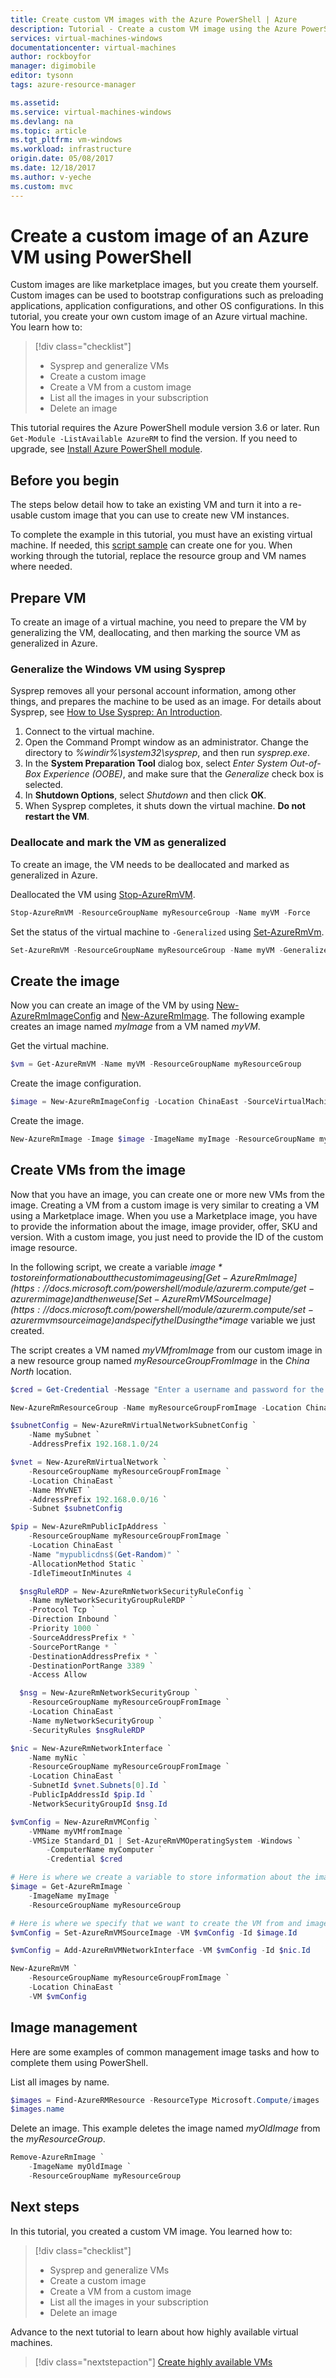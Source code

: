 ```yaml
---
title: Create custom VM images with the Azure PowerShell | Azure
description: Tutorial - Create a custom VM image using the Azure PowerShell.
services: virtual-machines-windows
documentationcenter: virtual-machines
author: rockboyfor
manager: digimobile
editor: tysonn
tags: azure-resource-manager

ms.assetid: 
ms.service: virtual-machines-windows
ms.devlang: na
ms.topic: article
ms.tgt_pltfrm: vm-windows
ms.workload: infrastructure
origin.date: 05/08/2017
ms.date: 12/18/2017
ms.author: v-yeche
ms.custom: mvc
---
```


# Create a custom image of an Azure VM using PowerShell

Custom images are like marketplace images, but you create them yourself. Custom images can be used to bootstrap configurations such as preloading applications, application configurations, and other OS configurations. In this tutorial, you create your own custom image of an Azure virtual machine. You learn how to:

> [!div class="checklist"]
> * Sysprep and generalize VMs
> * Create a custom image
> * Create a VM from a custom image
> * List all the images in your subscription
> * Delete an image

This tutorial requires the Azure PowerShell module version 3.6 or later. Run ` Get-Module -ListAvailable AzureRM` to find the version. If you need to upgrade, see [Install Azure PowerShell module](https://docs.microsoft.com/powershell/azure/install-azurerm-ps).

## Before you begin

The steps below detail how to take an existing VM and turn it into a re-usable custom image that you can use to create new VM instances.

To complete the example in this tutorial, you must have an existing virtual machine. If needed, this [script sample](../scripts/virtual-machines-windows-powershell-sample-create-vm.md) can create one for you. When working through the tutorial, replace the resource group and VM names where needed.

## Prepare VM

To create an image of a virtual machine, you need to prepare the VM by generalizing the VM, deallocating, and then marking the source VM as generalized in Azure.

### Generalize the Windows VM using Sysprep

Sysprep removes all your personal account information, among other things, and prepares the machine to be used as an image. For details about Sysprep, see [How to Use Sysprep: An Introduction](http://technet.microsoft.com/library/bb457073.aspx).

1. Connect to the virtual machine.
2. Open the Command Prompt window as an administrator. Change the directory to *%windir%\system32\sysprep*, and then run *sysprep.exe*.
3. In the **System Preparation Tool** dialog box, select *Enter System Out-of-Box Experience (OOBE)*, and make sure that the *Generalize* check box is selected.
4. In **Shutdown Options**, select *Shutdown* and then click **OK**.
5. When Sysprep completes, it shuts down the virtual machine. **Do not restart the VM**.

### Deallocate and mark the VM as generalized

To create an image, the VM needs to be deallocated and marked as generalized in Azure.

Deallocated the VM using [Stop-AzureRmVM](https://docs.microsoft.com/powershell/module/azurerm.compute/stop-azurermvm).

```powershell
Stop-AzureRmVM -ResourceGroupName myResourceGroup -Name myVM -Force
```

Set the status of the virtual machine to `-Generalized` using [Set-AzureRmVm](https://docs.microsoft.com/powershell/module/azurerm.compute/set-azurermvm). 

```powershell
Set-AzureRmVM -ResourceGroupName myResourceGroup -Name myVM -Generalized
```

## Create the image

Now you can create an image of the VM by using [New-AzureRmImageConfig](https://docs.microsoft.com/powershell/module/azurerm.compute/new-azurermimageconfig) and [New-AzureRmImage](https://docs.microsoft.com/powershell/module/azurerm.compute/new-azurermimage). The following example creates an image named *myImage* from a VM named *myVM*.

Get the virtual machine. 

```powershell
$vm = Get-AzureRmVM -Name myVM -ResourceGroupName myResourceGroup
```

Create the image configuration.

```powershell
$image = New-AzureRmImageConfig -Location ChinaEast -SourceVirtualMachineId $vm.ID 
```

Create the image.

```powershell
New-AzureRmImage -Image $image -ImageName myImage -ResourceGroupName myResourceGroup
```	

## Create VMs from the image

Now that you have an image, you can create one or more new VMs from the image. Creating a VM from a custom image is very similar to creating a VM using a Marketplace image. When you use a Marketplace image, you have to provide the information about the image, image provider, offer, SKU and version. With a custom image, you just need to provide the ID of the custom image resource. 

In the following script, we create a variable *$image* to store information about the custom image using [Get-AzureRmImage](https://docs.microsoft.com/powershell/module/azurerm.compute/get-azurermimage) and then we use [Set-AzureRmVMSourceImage](https://docs.microsoft.com/powershell/module/azurerm.compute/set-azurermvmsourceimage) and specify the ID using the *$image* variable we just created. 

The script creates a VM named *myVMfromImage* from our custom image in a new resource group named *myResourceGroupFromImage* in the *China North* location.

```powershell
$cred = Get-Credential -Message "Enter a username and password for the virtual machine."

New-AzureRmResourceGroup -Name myResourceGroupFromImage -Location ChinaEast

$subnetConfig = New-AzureRmVirtualNetworkSubnetConfig `
    -Name mySubnet `
    -AddressPrefix 192.168.1.0/24

$vnet = New-AzureRmVirtualNetwork `
    -ResourceGroupName myResourceGroupFromImage `
    -Location ChinaEast `
    -Name MYvNET `
    -AddressPrefix 192.168.0.0/16 `
    -Subnet $subnetConfig

$pip = New-AzureRmPublicIpAddress `
    -ResourceGroupName myResourceGroupFromImage `
    -Location ChinaEast `
    -Name "mypublicdns$(Get-Random)" `
    -AllocationMethod Static `
    -IdleTimeoutInMinutes 4

  $nsgRuleRDP = New-AzureRmNetworkSecurityRuleConfig `
    -Name myNetworkSecurityGroupRuleRDP `
    -Protocol Tcp `
    -Direction Inbound `
    -Priority 1000 `
    -SourceAddressPrefix * `
    -SourcePortRange * `
    -DestinationAddressPrefix * `
    -DestinationPortRange 3389 `
    -Access Allow

  $nsg = New-AzureRmNetworkSecurityGroup `
    -ResourceGroupName myResourceGroupFromImage `
    -Location ChinaEast `
    -Name myNetworkSecurityGroup `
    -SecurityRules $nsgRuleRDP

$nic = New-AzureRmNetworkInterface `
    -Name myNic `
    -ResourceGroupName myResourceGroupFromImage `
    -Location ChinaEast `
    -SubnetId $vnet.Subnets[0].Id `
    -PublicIpAddressId $pip.Id `
    -NetworkSecurityGroupId $nsg.Id

$vmConfig = New-AzureRmVMConfig `
    -VMName myVMfromImage `
    -VMSize Standard_D1 | Set-AzureRmVMOperatingSystem -Windows `
        -ComputerName myComputer `
        -Credential $cred 

# Here is where we create a variable to store information about the image 
$image = Get-AzureRmImage `
    -ImageName myImage `
    -ResourceGroupName myResourceGroup

# Here is where we specify that we want to create the VM from and image and provide the image ID
$vmConfig = Set-AzureRmVMSourceImage -VM $vmConfig -Id $image.Id

$vmConfig = Add-AzureRmVMNetworkInterface -VM $vmConfig -Id $nic.Id

New-AzureRmVM `
    -ResourceGroupName myResourceGroupFromImage `
    -Location ChinaEast `
    -VM $vmConfig
```

## Image management 

Here are some examples of common management image tasks and how to complete them using PowerShell.

List all images by name.

```powershell
$images = Find-AzureRMResource -ResourceType Microsoft.Compute/images 
$images.name
```

Delete an image. This example deletes the image named *myOldImage* from the *myResourceGroup*.

```powershell
Remove-AzureRmImage `
    -ImageName myOldImage `
	-ResourceGroupName myResourceGroup
```

## Next steps

In this tutorial, you created a custom VM image. You learned how to:

> [!div class="checklist"]
> * Sysprep and generalize VMs
> * Create a custom image
> * Create a VM from a custom image
> * List all the images in your subscription
> * Delete an image

Advance to the next tutorial to learn about how highly available virtual machines.

> [!div class="nextstepaction"]
> [Create highly available VMs](tutorial-availability-sets.md)

<!--Update_Description: update meta properties, wording update -->
